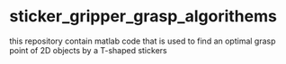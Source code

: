 # sticker_gripper_grasp_algorithems
this repository contain matlab code that is used to find an optimal grasp point of 2D objects by a T-shaped stickers
